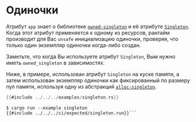 # Одиночки

Атрибут `app` знает о библиотеке [`owned-singleton`] и её атрибуте [`Singleton`].
Когда этот атрибут применяется к одному из ресурсов, рантайм производит для Вас
`unsafe` инициализацию одиночки, проверяя, что только один экземпляр одиночки
когда-либо создан.

[`owned-singleton`]: ../../api/owned_singleton/index.html
[`Singleton`]: ../../api/owned_singleton_macros/attr.Singleton.html

Заметьте, что когда Вы используете атрибут `Singleton`, Вым нужно иметь
`owned_singleton` в зависимостях.

Ниже, в примере, использован атрибут `Singleton` на куске памяти, а затем
использован экземпляр одиночки как фиксированный по размеру пул памяти,
используя одну из абстракций [`alloc-singleton`].

[`alloc-singleton`]: https://crates.io/crates/alloc-singleton

``` rust
{{#include ../../../examples/singleton.rs}}
```

``` console
$ cargo run --example singleton
{{#include ../../../ci/expected/singleton.run}}```
